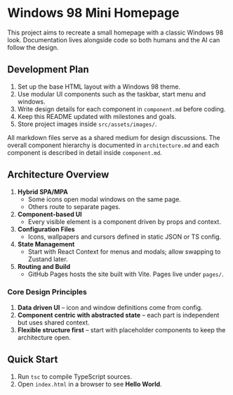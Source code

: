 # Windows 98 Mini Homepage

This project aims to recreate a small homepage with a classic Windows 98 look. Documentation lives alongside code so both humans and the AI can follow the design.

## Development Plan

1. Set up the base HTML layout with a Windows 98 theme.
2. Use modular UI components such as the taskbar, start menu and windows.
3. Write design details for each component in `component.md` before coding.
4. Keep this README updated with milestones and goals.
5. Store project images inside `src/assets/images/`.

All markdown files serve as a shared medium for design discussions.
The overall component hierarchy is documented in `architecture.md` and each
component is described in detail inside `component.md`.

## Architecture Overview

1. **Hybrid SPA/MPA**
   - Some icons open modal windows on the same page.
   - Others route to separate pages.
2. **Component-based UI**
   - Every visible element is a component driven by props and context.
3. **Configuration Files**
   - Icons, wallpapers and cursors defined in static JSON or TS config.
4. **State Management**
   - Start with React Context for menus and modals; allow swapping to Zustand later.
5. **Routing and Build**
   - GitHub Pages hosts the site built with Vite. Pages live under `pages/`.

### Core Design Principles

1. **Data driven UI** – icon and window definitions come from config.
2. **Component centric with abstracted state** – each part is independent but uses shared context.
3. **Flexible structure first** – start with placeholder components to keep the architecture open.

## Quick Start

1. Run `tsc` to compile TypeScript sources.
2. Open `index.html` in a browser to see **Hello World**.

